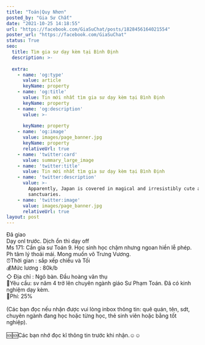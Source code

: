 ```yaml
---
title: "Toán|Quy Nhơn"
posted_by: "Gia Sư Chất"
date: "2021-10-25 14:18:55"
url: "https://facebook.com/GiaSuChat/posts/1828456164021554"
poster_url: "https://facebook.com/GiaSuChat"
status: True
seo:
  title: Tìm gia sư dạy kèm tại Bình Định
  description: >-
    
  extra:
    - name: 'og:type'
      value: article
      keyName: property
    - name: 'og:title'
      value: Tin mới nhất tìm gia sư dạy kèm tại Bình Định
      keyName: property
    - name: 'og:description'
      value: >-
        
      keyName: property
    - name: 'og:image'
      value: images/page_banner.jpg
      keyName: property
      relativeUrl: true
    - name: 'twitter:card'
      value: summary_large_image
    - name: 'twitter:title'
      value: Tin mới nhất tìm gia sư dạy kèm tại Bình Định
    - name: 'twitter:description'
      value: >-
        Apparently, Japan is covered in magical and irresistibly cute animal
        sanctuaries.
    - name: 'twitter:image'
      value: images/page_banner.jpg
      relativeUrl: true
layout: post
---
```

Đã giao<br>Dạy onl trước. Dịch ổn thì dạy off<br>Ms 171: Cần gia sư Toán 9. Học sinh học chậm nhưng ngoan hiền lễ phép. Ph tâm lý thoải mái. Mong muốn vô Trưng Vương.<br>⏰Thời gian : sắp xếp chiều và Tối<br>💰Mức lương : 80k/b<br>◇ Địa chỉ : Ngô bàn. Đầu hoàng văn thụ<br>📒Yêu cầu: sv năm 4 trở lên chuyên ngành giáo Sư Phạm Toán. Đã có kinh nghiệm dạy kèm.<br>💸Phí: 25%<br><br>(Các bạn đọc nếu nhận được vui lòng inbox thông tin: quê quán, tên, sdt, chuyên ngành đang học hoặc từng học, thẻ sinh viên hoặc bằng tốt nghiệp).<br><br>🆘🆘Các bạn nhớ đọc kĩ thông tin trước khi nhận.☺️☺️
